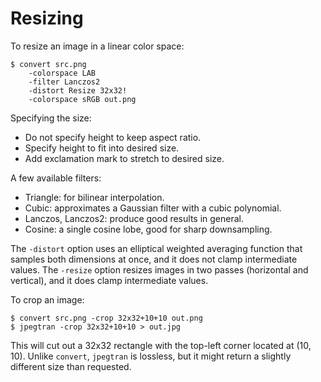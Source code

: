 Resizing
========

To resize an image in a linear color space:

    $ convert src.png
        -colorspace LAB
        -filter Lanczos2
        -distort Resize 32x32!
        -colorspace sRGB out.png

Specifying the size:

 * Do not specify height to keep aspect ratio.
 * Specify height to fit into desired size.
 * Add exclamation mark to stretch to desired size.

A few available filters:

 * Triangle: for bilinear interpolation.
 * Cubic: approximates a Gaussian filter with a cubic polynomial.
 * Lanczos, Lanczos2: produce good results in general.
 * Cosine: a single cosine lobe, good for sharp downsampling.

The `-distort` option uses an elliptical weighted averaging function that
samples both dimensions at once, and it does not clamp intermediate values.
The `-resize` option resizes images in two passes (horizontal and vertical),
and it does clamp intermediate values.

To crop an image:

    $ convert src.png -crop 32x32+10+10 out.png
    $ jpegtran -crop 32x32+10+10 > out.jpg

This will cut out a 32x32 rectangle with the top-left corner located
at (10, 10). Unlike `convert`, `jpegtran` is lossless, but it might return a
slightly different size than requested.
